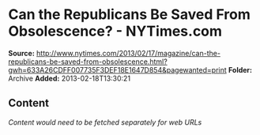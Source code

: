 # Can the Republicans Be Saved From Obsolescence? - NYTimes.com

**Source:** http://www.nytimes.com/2013/02/17/magazine/can-the-republicans-be-saved-from-obsolescence.html?gwh=633A26CDFF007735F3DEF18E1647D854&pagewanted=print
**Folder:** Archive
**Added:** 2013-02-18T13:30:21




## Content
*Content would need to be fetched separately for web URLs*
